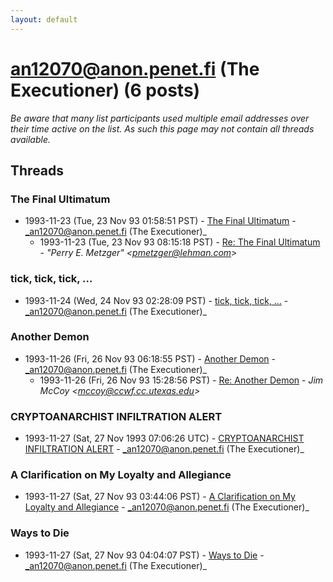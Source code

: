 ```yaml
---
layout: default
---
```


# an12070@anon.penet.fi (The Executioner) (6 posts)

_Be aware that many list participants used multiple email addresses over their time active on the list. As such this page may not contain all threads available._

## Threads

### The Final Ultimatum
+ 1993-11-23 (Tue, 23 Nov 93 01:58:51 PST) - [The Final Ultimatum](/archive/1993/11/a1dcf2ff2ab7fe6c73f16f7860d7d449d01efb2afc96027c8a639c6ade08d60a) - _an12070@anon.penet.fi (The Executioner)_
  + 1993-11-23 (Tue, 23 Nov 93 08:15:18 PST) - [Re: The Final Ultimatum](/archive/1993/11/106af2d3b8ac6620eed40acdf100e18ce9c2785a4d6fff34fbac262f77fbd2d3) - _"Perry E. Metzger" \<pmetzger@lehman.com\>_

### tick, tick, tick, ...
+ 1993-11-24 (Wed, 24 Nov 93 02:28:09 PST) - [tick, tick, tick, ...](/archive/1993/11/2c228e9f2cbfd23a441b8b6064ac9d975aa03a2f8ed83b323db0e8a131d6d06a) - _an12070@anon.penet.fi (The Executioner)_

### Another Demon
+ 1993-11-26 (Fri, 26 Nov 93 06:18:55 PST) - [Another Demon](/archive/1993/11/18481c4486e243ff1ed6c5a9f2bfeb8af9ad93ceab4a2de5fa8a252e92b6da45) - _an12070@anon.penet.fi (The Executioner)_
  + 1993-11-26 (Fri, 26 Nov 93 15:28:56 PST) - [Re: Another Demon](/archive/1993/11/d475789420d378050dec494552da2cd81b7d93171274691f1cf6b519ee323a94) - _Jim McCoy \<mccoy@ccwf.cc.utexas.edu\>_

### CRYPTOANARCHIST INFILTRATION ALERT
+ 1993-11-27 (Sat, 27 Nov 1993 07:06:26 UTC) - [CRYPTOANARCHIST INFILTRATION ALERT](/archive/1993/11/64a811ceff413d2aa841aacdbea6ebfef3ac8b4454ad2d9e4914441ae58982ae) - _an12070@anon.penet.fi (The Executioner)_

### A Clarification on My Loyalty and Allegiance
+ 1993-11-27 (Sat, 27 Nov 93 03:44:06 PST) - [A Clarification on My Loyalty and Allegiance](/archive/1993/11/a156a54b4366a632b1df89aa665868844a8507b88d792905a1fa7652a1af2a33) - _an12070@anon.penet.fi (The Executioner)_

### Ways to Die
+ 1993-11-27 (Sat, 27 Nov 93 04:04:07 PST) - [Ways to Die](/archive/1993/11/742a21b00c9eff90b89d8736de869755dfd2fa6c6eb201dcc825a3de8501a75e) - _an12070@anon.penet.fi (The Executioner)_

